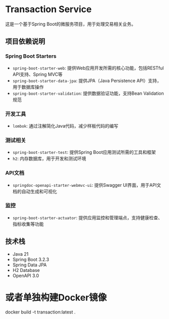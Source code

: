 # Transaction Service

这是一个基于Spring Boot的微服务项目，用于处理交易相关业务。

## 项目依赖说明

### Spring Boot Starters
- `spring-boot-starter-web`: 提供Web应用开发所需的核心功能，包括RESTful API支持、Spring MVC等
- `spring-boot-starter-data-jpa`: 提供JPA（Java Persistence API）支持，用于数据库操作
- `spring-boot-starter-validation`: 提供数据验证功能，支持Bean Validation规范

### 开发工具
- `lombok`: 通过注解简化Java代码，减少样板代码的编写

### 测试相关
- `spring-boot-starter-test`: 提供Spring Boot应用测试所需的工具和框架
- `h2`: 内存数据库，用于开发和测试环境

### API文档
- `springdoc-openapi-starter-webmvc-ui`: 提供Swagger UI界面，用于API文档的自动生成和可视化

### 监控
- `spring-boot-starter-actuator`: 提供应用监控和管理端点，支持健康检查、指标收集等功能

## 技术栈
- Java 21
- Spring Boot 3.2.3
- Spring Data JPA
- H2 Database
- OpenAPI 3.0

# 或者单独构建Docker镜像
docker build -t transaction:latest .